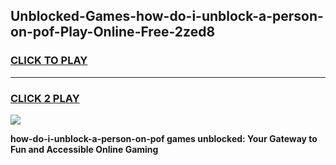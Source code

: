
## Unblocked-Games-how-do-i-unblock-a-person-on-pof-Play-Online-Free-2zed8
<h3>
<a href="https://premium76.site?title=how-do-i-unblock-a-person-on-pof&ref=26A">CLICK TO PLAY</a></h3>
<hr>

<h3>
<a href="https://premium76.site?title=how-do-i-unblock-a-person-on-pof&ref=26A">CLICK 2 PLAY</a>
  
</h3>

<a href="https://premium76.site?title=how-do-i-unblock-a-person-on-pof&ref=26A"><img src="https://clearcache.store/games.png"></a>


**how-do-i-unblock-a-person-on-pof games unblocked: Your Gateway to Fun and Accessible Online Gaming**
